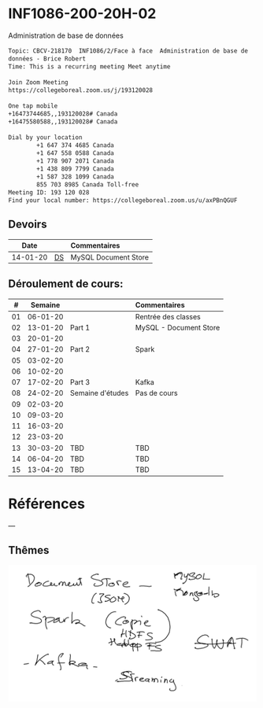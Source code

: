 # INF1086-200-20H-02
Administration de base de données

```
Topic: CBCV-218170  INF1086/2/Face à face  Administration de base de données - Brice Robert
Time: This is a recurring meeting Meet anytime

Join Zoom Meeting
https://collegeboreal.zoom.us/j/193120028

One tap mobile
+16473744685,,193120028# Canada
+16475580588,,193120028# Canada

Dial by your location
        +1 647 374 4685 Canada
        +1 647 558 0588 Canada
        +1 778 907 2071 Canada
        +1 438 809 7799 Canada
        +1 587 328 1099 Canada
        855 703 8985 Canada Toll-free
Meeting ID: 193 120 028
Find your local number: https://collegeboreal.zoom.us/u/axPBnQGUF
```

## Devoirs

| Date   |                     |     Commentaires                                                                         |
|:------:|:--------------------|:-----------------------------------------------------------------------------------------|
|14-01-20| [DS](./1.DS)        | MySQL Document Store                                                                     |



## Déroulement de cours:

|# | Semaine|                                          |     Commentaires                                                   |
|--|:------:|:-----------------------------------------|:-------------------------------------------------------------------|
|01|06-01-20|                                          | Rentrée des classes                                                |
|02|13-01-20| Part 1                                   | MySQL - Document Store                                             |
|03|20-01-20|                                          |                                                                    |
|04|27-01-20| Part 2                                   | Spark                                                              |
|05|03-02-20|                                          |                                                                    |
|06|10-02-20|                                          |                                                                    |
|07|17-02-20| Part 3                                   | Kafka                                                              |
|08|24-02-20| Semaine d'études                         | Pas de cours                                                       |
|09|02-03-20|                                          |                                                                    |
|10|09-03-20|                                          |                                                                    |
|11|16-03-20|                                          |                                                                    |
|12|23-03-20|                                          |                                                                    |
|13|30-03-20| TBD                                      | TBD                                                                |
|14|06-04-20| TBD                                      | TBD                                                                |
|15|13-04-20| TBD                                      | TBD                                                                |

# Références



—


## Thêmes

![image](images/deroulement.png) 
